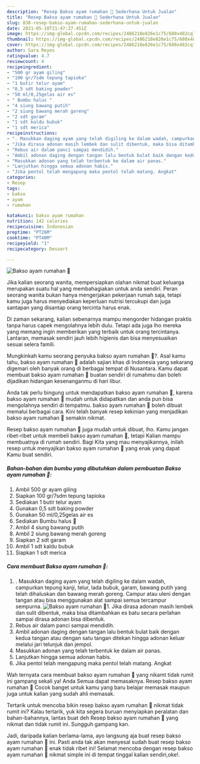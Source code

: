 ```yaml
---
description: "Resep Bakso ayam rumahan 🥄 Sederhana Untuk Jualan"
title: "Resep Bakso ayam rumahan 🥄 Sederhana Untuk Jualan"
slug: 838-resep-bakso-ayam-rumahan-sederhana-untuk-jualan
date: 2021-05-10T21:47:27.451Z
image: https://img-global.cpcdn.com/recipes/2486218e826e1c75/680x482cq70/bakso-ayam-rumahan-🥄-foto-resep-utama.jpg
thumbnail: https://img-global.cpcdn.com/recipes/2486218e826e1c75/680x482cq70/bakso-ayam-rumahan-🥄-foto-resep-utama.jpg
cover: https://img-global.cpcdn.com/recipes/2486218e826e1c75/680x482cq70/bakso-ayam-rumahan-🥄-foto-resep-utama.jpg
author: Sara Reyes
ratingvalue: 4.7
reviewcount: 4
recipeingredient:
- "500 gr ayam giling"
- "100 gr/7sdm tepung tapioka"
- "1 butir telur ayam"
- "0,5 sdt baking powder"
- "50 ml/0,25gelas air es"
- " Bumbu halus "
- "4 siung bawang putih"
- "2 siung bawang merah goreng"
- "2 sdt garam"
- "1 sdt kaldu bubuk"
- "1 sdt merica"
recipeinstructions:
- ". Masukkan daging ayam yang telah digiling ke dalam wadah, campurkan tepung kanji, telur, lada bubuk, garam, bawang putih yang telah dihaluskan dan bawang merah goreng. Campur atau uleni dengan tangan atau bisa menggunakan alat sampai semua tercampur sempurna."
- "Jika dirasa adonan masih lembek dan sulit dibentuk, maka bisa ditambahkan es batu secara perlahan sampai dirasa adonan bisa dibentuk."
- "Rebus air dalam panci sampai mendidih."
- "Ambil adonan daging dengan tangan lalu bentuk bulat baik dengan kedua tangan atau dengan satu tangan ditekan hingga adonan keluar melalui jari telunjuk dan jempol."
- "Masukkan adonan yang telah terbentuk ke dalam air panas."
- "Lanjutkan hingga semua adonan habis."
- "Jika pentol telah mengapung maka pentol telah matang. Angkat"
categories:
- Resep
tags:
- bakso
- ayam
- rumahan

katakunci: bakso ayam rumahan 
nutrition: 142 calories
recipecuisine: Indonesian
preptime: "PT26M"
cooktime: "PT40M"
recipeyield: "1"
recipecategory: Dessert

---
```



![Bakso ayam rumahan 🥄](https://img-global.cpcdn.com/recipes/2486218e826e1c75/680x482cq70/bakso-ayam-rumahan-🥄-foto-resep-utama.jpg)

Jika kalian seorang wanita, mempersiapkan olahan nikmat buat keluarga merupakan suatu hal yang membahagiakan untuk anda sendiri. Peran seorang  wanita bukan hanya mengerjakan pekerjaan rumah saja, tetapi kamu juga harus menyediakan keperluan nutrisi tercukupi dan juga santapan yang disantap orang tercinta harus enak.

Di zaman  sekarang, kalian sebenarnya mampu mengorder hidangan praktis tanpa harus capek mengolahnya lebih dulu. Tetapi ada juga lho mereka yang memang ingin memberikan yang terbaik untuk orang tercintanya. Lantaran, memasak sendiri jauh lebih higienis dan bisa menyesuaikan sesuai selera famili. 



Mungkinkah kamu seorang penyuka bakso ayam rumahan 🥄?. Asal kamu tahu, bakso ayam rumahan 🥄 adalah sajian khas di Indonesia yang sekarang digemari oleh banyak orang di berbagai tempat di Nusantara. Kamu dapat membuat bakso ayam rumahan 🥄 buatan sendiri di rumahmu dan boleh dijadikan hidangan kesenanganmu di hari libur.

Anda tak perlu bingung untuk mendapatkan bakso ayam rumahan 🥄, karena bakso ayam rumahan 🥄 mudah untuk didapatkan dan anda pun bisa mengolahnya sendiri di tempatmu. bakso ayam rumahan 🥄 boleh dibuat memalui berbagai cara. Kini telah banyak resep kekinian yang menjadikan bakso ayam rumahan 🥄 semakin nikmat.

Resep bakso ayam rumahan 🥄 juga mudah untuk dibuat, lho. Kamu jangan ribet-ribet untuk membeli bakso ayam rumahan 🥄, tetapi Kalian mampu membuatnya di rumah sendiri. Bagi Kita yang mau menyajikannya, inilah resep untuk menyajikan bakso ayam rumahan 🥄 yang enak yang dapat Kamu buat sendiri.

<!--inarticleads1-->

##### Bahan-bahan dan bumbu yang dibutuhkan dalam pembuatan Bakso ayam rumahan 🥄:

1. Ambil 500 gr ayam giling
1. Siapkan 100 gr/7sdm tepung tapioka
1. Sediakan 1 butir telur ayam
1. Gunakan 0,5 sdt baking powder
1. Gunakan 50 ml/0,25gelas air es
1. Sediakan  Bumbu halus 🔪
1. Ambil 4 siung bawang putih
1. Ambil 2 siung bawang merah goreng
1. Siapkan 2 sdt garam
1. Ambil 1 sdt kaldu bubuk
1. Siapkan 1 sdt merica




<!--inarticleads2-->

##### Cara membuat Bakso ayam rumahan 🥄:

1. . Masukkan daging ayam yang telah digiling ke dalam wadah, campurkan tepung kanji, telur, lada bubuk, garam, bawang putih yang telah dihaluskan dan bawang merah goreng. Campur atau uleni dengan tangan atau bisa menggunakan alat sampai semua tercampur sempurna.
<img src="https://img-global.cpcdn.com/steps/3e6532999c71bbf6/160x128cq70/bakso-ayam-rumahan-🥄-langkah-memasak-1-foto.jpg" alt="Bakso ayam rumahan 🥄">1. Jika dirasa adonan masih lembek dan sulit dibentuk, maka bisa ditambahkan es batu secara perlahan sampai dirasa adonan bisa dibentuk.
1. Rebus air dalam panci sampai mendidih.
1. Ambil adonan daging dengan tangan lalu bentuk bulat baik dengan kedua tangan atau dengan satu tangan ditekan hingga adonan keluar melalui jari telunjuk dan jempol.
1. Masukkan adonan yang telah terbentuk ke dalam air panas.
1. Lanjutkan hingga semua adonan habis.
1. Jika pentol telah mengapung maka pentol telah matang. Angkat




Wah ternyata cara membuat bakso ayam rumahan 🥄 yang nikamt tidak rumit ini gampang sekali ya! Anda Semua dapat memasaknya. Resep bakso ayam rumahan 🥄 Cocok banget untuk kamu yang baru belajar memasak maupun juga untuk kalian yang sudah ahli memasak.

Tertarik untuk mencoba bikin resep bakso ayam rumahan 🥄 nikmat tidak rumit ini? Kalau tertarik, yuk kita segera buruan menyiapkan peralatan dan bahan-bahannya, lantas buat deh Resep bakso ayam rumahan 🥄 yang nikmat dan tidak rumit ini. Sungguh gampang kan. 

Jadi, daripada kalian berlama-lama, ayo langsung aja buat resep bakso ayam rumahan 🥄 ini. Pasti anda tak akan menyesal sudah buat resep bakso ayam rumahan 🥄 enak tidak ribet ini! Selamat mencoba dengan resep bakso ayam rumahan 🥄 nikmat simple ini di tempat tinggal kalian sendiri,oke!.


